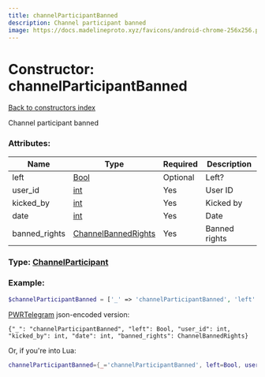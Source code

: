 ```yaml
---
title: channelParticipantBanned
description: Channel participant banned
image: https://docs.madelineproto.xyz/favicons/android-chrome-256x256.png
---
```

# Constructor: channelParticipantBanned  
[Back to constructors index](index.md)



Channel participant banned

### Attributes:

| Name     |    Type       | Required | Description |
|----------|---------------|----------|-------------|
|left|[Bool](../types/Bool.md) | Optional|Left?|
|user\_id|[int](../types/int.md) | Yes|User ID|
|kicked\_by|[int](../types/int.md) | Yes|Kicked by|
|date|[int](../types/int.md) | Yes|Date|
|banned\_rights|[ChannelBannedRights](../types/ChannelBannedRights.md) | Yes|Banned rights|



### Type: [ChannelParticipant](../types/ChannelParticipant.md)


### Example:

```php
$channelParticipantBanned = ['_' => 'channelParticipantBanned', 'left' => Bool, 'user_id' => int, 'kicked_by' => int, 'date' => int, 'banned_rights' => ChannelBannedRights];
```  

[PWRTelegram](https://pwrtelegram.xyz) json-encoded version:

```
{"_": "channelParticipantBanned", "left": Bool, "user_id": int, "kicked_by": int, "date": int, "banned_rights": ChannelBannedRights}
```


Or, if you're into Lua:

```lua
channelParticipantBanned={_='channelParticipantBanned', left=Bool, user_id=int, kicked_by=int, date=int, banned_rights=ChannelBannedRights}

```


